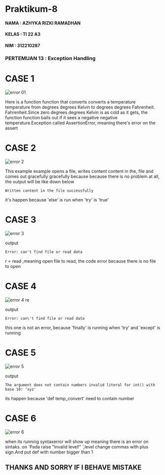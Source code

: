 # Praktikum-8

#### NAMA  : AZHYKA RIZKI RAMADHAN
#### KELAS : TI 22 A3
#### NIM   : 312210287

### PERTEMUAN 13 : Exception Handling

# CASE 1

![error 01](https://user-images.githubusercontent.com/118233561/208241592-5a599375-3f1a-4766-a51b-9e5607aeed67.png)

Here is a function function that converts converts a temperature temperature from degrees degrees Kelvin to degrees degrees Fahrenheit. Fahrenheit.Since zero degrees degrees Kelvin is as cold as it gets, the function function bails out if it sees a negative negative
temperature.Exception called AssertionError, meaning there's error on the assert 

# CASE 2

![error 2](https://user-images.githubusercontent.com/118233561/208241601-cf7e3167-cf8c-4935-b518-7545cebd7065.png)

This example example opens a file, writes content content in the, file and comes out gracefully gracefully because because there is
no problem at all, the output will be like down below

    Written content in the file successfully
 it's happen because 'else' is run when 'try' is 'true'

# CASE 3

![error 3](https://user-images.githubusercontent.com/118233561/208241603-a42e0aac-137c-40dd-8093-3363ae3bff46.png)

output
         
    Error: can't find file or read data
r = read ,meaning open file to read, the code error because there is no file to open

# CASE 4

![error 4 re](https://user-images.githubusercontent.com/118233561/208241605-5d619c83-de0f-4b60-9490-445ad03793bd.png)

output

    Error: can\'t find file or read data  
this one is not an error, because 'finally' is running when 'try' and 'except' is running
# CASE 5

![error 5](https://user-images.githubusercontent.com/118233561/208241607-fde3a6d7-a4af-42c9-bb2c-7b27f167084f.png)

output

    The argument does not contain numbers invalid literal for int() with base 10: 'xyz'
    
 its happen because 'def temp_convert' need to contain number

# CASE 6

![error 6](https://user-images.githubusercontent.com/118233561/208241611-d3d8d80a-f197-4cd0-a4df-5fa174548f8d.png)

when its running syntaxerror will show up meaning there is an error on sintaks. on 'Pada raise "Invalid level!" ',level change commas with plus sign.And put def with number bigger than 1

## THANKS AND SORRY IF I BEHAVE MISTAKE

